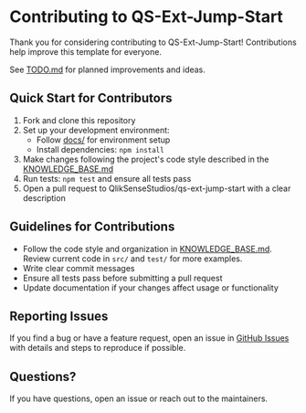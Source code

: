 # Contributing to QS-Ext-Jump-Start

Thank you for considering contributing to QS-Ext-Jump-Start! Contributions help improve this template for everyone.

See [TODO.md](./TODO.md) for planned improvements and ideas.

## Quick Start for Contributors

1. Fork and clone this repository
2. Set up your development environment:
   - Follow [docs/](./docs/) for environment setup
   - Install dependencies: `npm install`
3. Make changes following the project's code style described in the [KNOWLEDGE_BASE.md](./KNOWLEDGE_BASE.md)
4. Run tests: `npm test` and ensure all tests pass
5. Open a pull request to QlikSenseStudios/qs-ext-jump-start with a clear description

## Guidelines for Contributions

- Follow the code style and organization in [KNOWLEDGE_BASE.md](./KNOWLEDGE_BASE.md). Review current code in `src/` and `test/` for more examples.
- Write clear commit messages
- Ensure all tests pass before submitting a pull request
- Update documentation if your changes affect usage or functionality

## Reporting Issues

If you find a bug or have a feature request, open an issue in [GitHub Issues](https://github.com/QlikSenseStudios/qs-ext-jump-start/issues) with details and steps to reproduce if possible.

## Questions?

If you have questions, open an issue or reach out to the maintainers.
